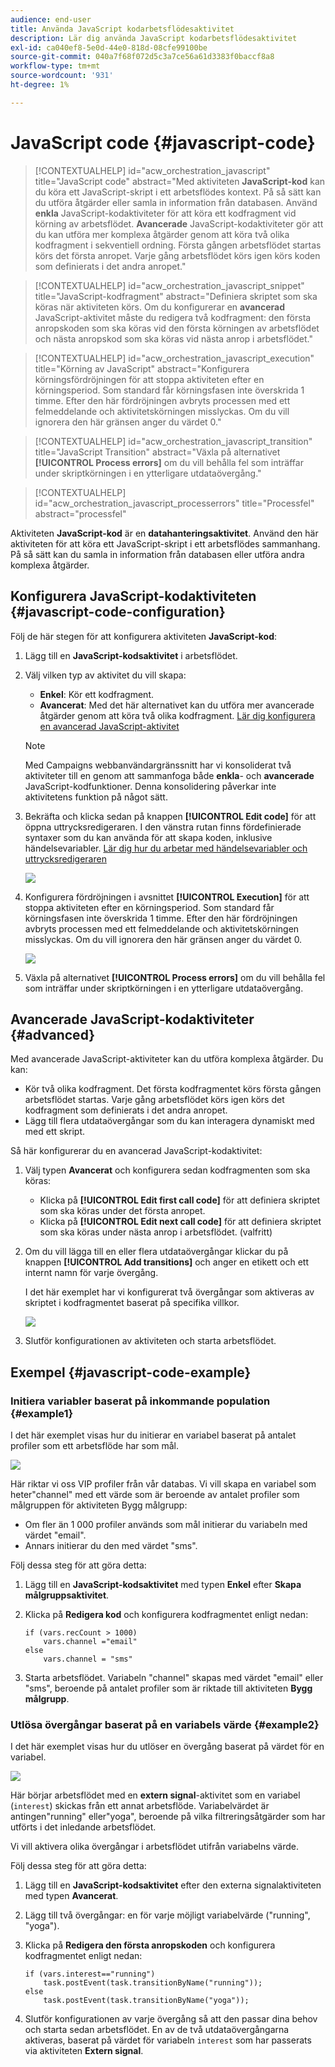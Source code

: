 ```yaml
---
audience: end-user
title: Använda JavaScript kodarbetsflödesaktivitet
description: Lär dig använda JavaScript kodarbetsflödesaktivitet
exl-id: ca040ef8-5e0d-44e0-818d-08cfe99100be
source-git-commit: 040a7f68f072d5c3a7ce56a61d3383f0baccf8a8
workflow-type: tm+mt
source-wordcount: '931'
ht-degree: 1%

---
```


# JavaScript code {#javascript-code}

>[!CONTEXTUALHELP]
>id="acw_orchestration_javascript"
>title="JavaScript code"
>abstract="Med aktiviteten **JavaScript-kod** kan du köra ett JavaScript-skript i ett arbetsflödes kontext. På så sätt kan du utföra åtgärder eller samla in information från databasen. Använd **enkla** JavaScript-kodaktiviteter för att köra ett kodfragment vid körning av arbetsflödet. **Avancerade** JavaScript-kodaktiviteter gör att du kan utföra mer komplexa åtgärder genom att köra två olika kodfragment i sekventiell ordning. Första gången arbetsflödet startas körs det första anropet. Varje gång arbetsflödet körs igen körs koden som definierats i det andra anropet."

>[!CONTEXTUALHELP]
>id="acw_orchestration_javascript_snippet"
>title="JavaScript-kodfragment"
>abstract="Definiera skriptet som ska köras när aktiviteten körs. Om du konfigurerar en **avancerad** JavaScript-aktivitet måste du redigera två kodfragment: den första anropskoden som ska köras vid den första körningen av arbetsflödet och nästa anropskod som ska köras vid nästa anrop i arbetsflödet."

>[!CONTEXTUALHELP]
>id="acw_orchestration_javascript_execution"
>title="Körning av JavaScript"
>abstract="Konfigurera körningsfördröjningen för att stoppa aktiviteten efter en körningsperiod. Som standard får körningsfasen inte överskrida 1 timme. Efter den här fördröjningen avbryts processen med ett felmeddelande och aktivitetskörningen misslyckas. Om du vill ignorera den här gränsen anger du värdet 0."

>[!CONTEXTUALHELP]
>id="acw_orchestration_javascript_transition"
>title="JavaScript Transition"
>abstract="Växla på alternativet **[!UICONTROL Process errors]** om du vill behålla fel som inträffar under skriptkörningen i en ytterligare utdataövergång."

>[!CONTEXTUALHELP]
>id="acw_orchestration_javascript_processerrors"
>title="Processfel"
>abstract="processfel"

Aktiviteten **JavaScript-kod** är en **datahanteringsaktivitet**. Använd den här aktiviteten för att köra ett JavaScript-skript i ett arbetsflödes sammanhang. På så sätt kan du samla in information från databasen eller utföra andra komplexa åtgärder.

## Konfigurera JavaScript-kodaktiviteten {#javascript-code-configuration}

Följ de här stegen för att konfigurera aktiviteten **JavaScript-kod**:

1. Lägg till en **JavaScript-kodsaktivitet** i arbetsflödet.

1. Välj vilken typ av aktivitet du vill skapa:

   * **Enkel**: Kör ett kodfragment.
   * **Avancerat**: Med det här alternativet kan du utföra mer avancerade åtgärder genom att köra två olika kodfragment. [Lär dig konfigurera en avancerad JavaScript-aktivitet](#advanced)

   >[!NOTE]
   >
   >Med Campaigns webbanvändargränssnitt har vi konsoliderat två aktiviteter till en genom att sammanfoga både **enkla**- och **avancerade** JavaScript-kodfunktioner. Denna konsolidering påverkar inte aktivitetens funktion på något sätt.

1. Bekräfta och klicka sedan på knappen **[!UICONTROL Edit code]** för att öppna uttrycksredigeraren. I den vänstra rutan finns fördefinierade syntaxer som du kan använda för att skapa koden, inklusive händelsevariabler. [Lär dig hur du arbetar med händelsevariabler och uttrycksredigeraren](../event-variables.md)

   ![](../assets/javascript-editor.png)

1. Konfigurera fördröjningen i avsnittet **[!UICONTROL Execution]** för att stoppa aktiviteten efter en körningsperiod. Som standard får körningsfasen inte överskrida 1 timme. Efter den här fördröjningen avbryts processen med ett felmeddelande och aktivitetskörningen misslyckas. Om du vill ignorera den här gränsen anger du värdet 0.

   ![](../assets/javascript-config.png)

1. Växla på alternativet **[!UICONTROL Process errors]** om du vill behålla fel som inträffar under skriptkörningen i en ytterligare utdataövergång.

## Avancerade JavaScript-kodaktiviteter {#advanced}

Med avancerade JavaScript-aktiviteter kan du utföra komplexa åtgärder. Du kan:

* Kör två olika kodfragment. Det första kodfragmentet körs första gången arbetsflödet startas. Varje gång arbetsflödet körs igen körs det kodfragment som definierats i det andra anropet.
* Lägg till flera utdataövergångar som du kan interagera dynamiskt med med ett skript.

Så här konfigurerar du en avancerad JavaScript-kodaktivitet:

1. Välj typen **Avancerat** och konfigurera sedan kodfragmenten som ska köras:

   * Klicka på **[!UICONTROL Edit first call code]** för att definiera skriptet som ska köras under det första anropet.
   * Klicka på **[!UICONTROL Edit next call code]** för att definiera skriptet som ska köras under nästa anrop i arbetsflödet. (valfritt)

1. Om du vill lägga till en eller flera utdataövergångar klickar du på knappen **[!UICONTROL Add transitions]** och anger en etikett och ett internt namn för varje övergång.

   I det här exemplet har vi konfigurerat två övergångar som aktiveras av skriptet i kodfragmentet baserat på specifika villkor.

   ![](../assets/javascript-transitions.png)

1. Slutför konfigurationen av aktiviteten och starta arbetsflödet.

## Exempel {#javascript-code-example}

### Initiera variabler baserat på inkommande population {#example1}

I det här exemplet visas hur du initierar en variabel baserat på antalet profiler som ett arbetsflöde har som mål.

![](../assets/javascript-example1.png)

Här riktar vi oss VIP profiler från vår databas. Vi vill skapa en variabel som heter&quot;channel&quot; med ett värde som är beroende av antalet profiler som målgruppen för aktiviteten Bygg målgrupp:

* Om fler än 1 000 profiler används som mål initierar du variabeln med värdet &quot;email&quot;.
* Annars initierar du den med värdet &quot;sms&quot;.

Följ dessa steg för att göra detta:

1. Lägg till en **JavaScript-kodsaktivitet** med typen **Enkel** efter **Skapa målgruppsaktivitet**.

1. Klicka på **Redigera kod** och konfigurera kodfragmentet enligt nedan:

   ```
   if (vars.recCount > 1000)
       vars.channel ="email"
   else
       vars.channel = "sms"
   ```

1. Starta arbetsflödet. Variabeln &quot;channel&quot; skapas med värdet &quot;email&quot; eller &quot;sms&quot;, beroende på antalet profiler som är riktade till aktiviteten **Bygg målgrupp**.

### Utlösa övergångar baserat på en variabels värde {#example2}

I det här exemplet visas hur du utlöser en övergång baserat på värdet för en variabel.

![](../assets/javascript-example2-transitions.png)

Här börjar arbetsflödet med en **extern signal**-aktivitet som en variabel (`interest`) skickas från ett annat arbetsflöde. Variabelvärdet är antingen&quot;running&quot; eller&quot;yoga&quot;, beroende på vilka filtreringsåtgärder som har utförts i det inledande arbetsflödet.

Vi vill aktivera olika övergångar i arbetsflödet utifrån variabelns värde.

Följ dessa steg för att göra detta:

1. Lägg till en **JavaScript-kodsaktivitet** efter den externa signalaktiviteten med typen **Avancerat**.

1. Lägg till två övergångar: en för varje möjligt variabelvärde (&quot;running&quot;, &quot;yoga&quot;).

1. Klicka på **Redigera den första anropskoden** och konfigurera kodfragmentet enligt nedan:

   ```
   if (vars.interest=="running")
       task.postEvent(task.transitionByName("running"));
   else
       task.postEvent(task.transitionByName("yoga"));
   ```

1. Slutför konfigurationen av varje övergång så att den passar dina behov och starta sedan arbetsflödet. En av de två utdataövergångarna aktiveras, baserat på värdet för variabeln `interest` som har passerats via aktiviteten **Extern signal**.
